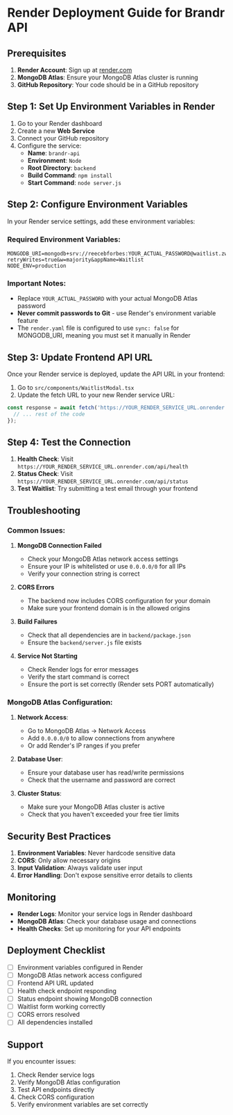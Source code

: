 # Render Deployment Guide for Brandr API

## Prerequisites

1. **Render Account**: Sign up at [render.com](https://render.com)
2. **MongoDB Atlas**: Ensure your MongoDB Atlas cluster is running
3. **GitHub Repository**: Your code should be in a GitHub repository

## Step 1: Set Up Environment Variables in Render

1. Go to your Render dashboard
2. Create a new **Web Service**
3. Connect your GitHub repository
4. Configure the service:
   - **Name**: `brandr-api`
   - **Environment**: `Node`
   - **Root Directory**: `backend`
   - **Build Command**: `npm install`
   - **Start Command**: `node server.js`

## Step 2: Configure Environment Variables

In your Render service settings, add these environment variables:

### Required Environment Variables:
```
MONGODB_URI=mongodb+srv://reecebforbes:YOUR_ACTUAL_PASSWORD@waitlist.zwsho5.mongodb.net/?retryWrites=true&w=majority&appName=Waitlist
NODE_ENV=production
```

### Important Notes:
- Replace `YOUR_ACTUAL_PASSWORD` with your actual MongoDB Atlas password
- **Never commit passwords to Git** - use Render's environment variable feature
- The `render.yaml` file is configured to use `sync: false` for MONGODB_URI, meaning you must set it manually in Render

## Step 3: Update Frontend API URL

Once your Render service is deployed, update the API URL in your frontend:

1. Go to `src/components/WaitlistModal.tsx`
2. Update the fetch URL to your new Render service URL:

```typescript
const response = await fetch('https://YOUR_RENDER_SERVICE_URL.onrender.com/api/waitlist', {
  // ... rest of the code
});
```

## Step 4: Test the Connection

1. **Health Check**: Visit `https://YOUR_RENDER_SERVICE_URL.onrender.com/api/health`
2. **Status Check**: Visit `https://YOUR_RENDER_SERVICE_URL.onrender.com/api/status`
3. **Test Waitlist**: Try submitting a test email through your frontend

## Troubleshooting

### Common Issues:

1. **MongoDB Connection Failed**
   - Check your MongoDB Atlas network access settings
   - Ensure your IP is whitelisted or use `0.0.0.0/0` for all IPs
   - Verify your connection string is correct

2. **CORS Errors**
   - The backend now includes CORS configuration for your domain
   - Make sure your frontend domain is in the allowed origins

3. **Build Failures**
   - Check that all dependencies are in `backend/package.json`
   - Ensure the `backend/server.js` file exists

4. **Service Not Starting**
   - Check Render logs for error messages
   - Verify the start command is correct
   - Ensure the port is set correctly (Render sets PORT automatically)

### MongoDB Atlas Configuration:

1. **Network Access**: 
   - Go to MongoDB Atlas → Network Access
   - Add `0.0.0.0/0` to allow connections from anywhere
   - Or add Render's IP ranges if you prefer

2. **Database User**:
   - Ensure your database user has read/write permissions
   - Check that the username and password are correct

3. **Cluster Status**:
   - Make sure your MongoDB Atlas cluster is active
   - Check that you haven't exceeded your free tier limits

## Security Best Practices

1. **Environment Variables**: Never hardcode sensitive data
2. **CORS**: Only allow necessary origins
3. **Input Validation**: Always validate user input
4. **Error Handling**: Don't expose sensitive error details to clients

## Monitoring

- **Render Logs**: Monitor your service logs in Render dashboard
- **MongoDB Atlas**: Check your database usage and connections
- **Health Checks**: Set up monitoring for your API endpoints

## Deployment Checklist

- [ ] Environment variables configured in Render
- [ ] MongoDB Atlas network access configured
- [ ] Frontend API URL updated
- [ ] Health check endpoint responding
- [ ] Status endpoint showing MongoDB connection
- [ ] Waitlist form working correctly
- [ ] CORS errors resolved
- [ ] All dependencies installed

## Support

If you encounter issues:
1. Check Render service logs
2. Verify MongoDB Atlas configuration
3. Test API endpoints directly
4. Check CORS configuration
5. Verify environment variables are set correctly 